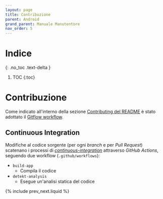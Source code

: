 ```yaml
---
layout: page
title: Contribuzione
parent: Android
grand_parent: Manuale Manutentore
nav_order: 5
---
```


# Indice
{: .no_toc .text-delta }

1. TOC
{:toc}

# Contribuzione

Come indicato all'interno della sezione [Contributing del README](https://github.com/SwevenSoftware/BlockCOVID-android#contributing) è stato adottato il [Gitflow workflow](https://www.atlassian.com/git/tutorials/comparing-workflows/gitflow-workflow).

## Continuous Integration

Modifiche al codice sorgente (per ogni _branch_ e per _Pull Request_) scatenano i processi di [_continuous-integration_](/glossario#continuous-integration) attraverso _GitHub Actions_, seguendo due workflow (`.github/workflows`):
- `build-app`
    - Compila il codice
- `detekt-analysis`
    - Esegue un'analisi statica del codice

{% include prev_next.liquid %}